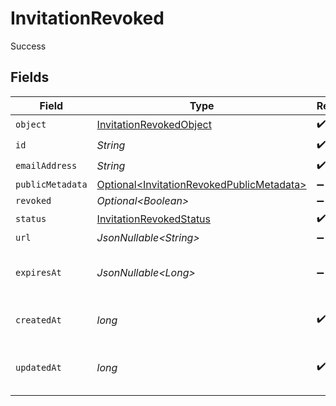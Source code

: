 # InvitationRevoked

Success


## Fields

| Field                                                                                                    | Type                                                                                                     | Required                                                                                                 | Description                                                                                              | Example                                                                                                  |
| -------------------------------------------------------------------------------------------------------- | -------------------------------------------------------------------------------------------------------- | -------------------------------------------------------------------------------------------------------- | -------------------------------------------------------------------------------------------------------- | -------------------------------------------------------------------------------------------------------- |
| `object`                                                                                                 | [InvitationRevokedObject](../../models/components/InvitationRevokedObject.md)                            | :heavy_check_mark:                                                                                       | N/A                                                                                                      |                                                                                                          |
| `id`                                                                                                     | *String*                                                                                                 | :heavy_check_mark:                                                                                       | N/A                                                                                                      |                                                                                                          |
| `emailAddress`                                                                                           | *String*                                                                                                 | :heavy_check_mark:                                                                                       | N/A                                                                                                      |                                                                                                          |
| `publicMetadata`                                                                                         | [Optional\<InvitationRevokedPublicMetadata>](../../models/components/InvitationRevokedPublicMetadata.md) | :heavy_minus_sign:                                                                                       | N/A                                                                                                      |                                                                                                          |
| `revoked`                                                                                                | *Optional\<Boolean>*                                                                                     | :heavy_minus_sign:                                                                                       | N/A                                                                                                      | true                                                                                                     |
| `status`                                                                                                 | [InvitationRevokedStatus](../../models/components/InvitationRevokedStatus.md)                            | :heavy_check_mark:                                                                                       | N/A                                                                                                      | revoked                                                                                                  |
| `url`                                                                                                    | *JsonNullable\<String>*                                                                                  | :heavy_minus_sign:                                                                                       | N/A                                                                                                      |                                                                                                          |
| `expiresAt`                                                                                              | *JsonNullable\<Long>*                                                                                    | :heavy_minus_sign:                                                                                       | Unix timestamp of expiration.<br/>                                                                       |                                                                                                          |
| `createdAt`                                                                                              | *long*                                                                                                   | :heavy_check_mark:                                                                                       | Unix timestamp of creation.<br/>                                                                         |                                                                                                          |
| `updatedAt`                                                                                              | *long*                                                                                                   | :heavy_check_mark:                                                                                       | Unix timestamp of last update.<br/>                                                                      |                                                                                                          |